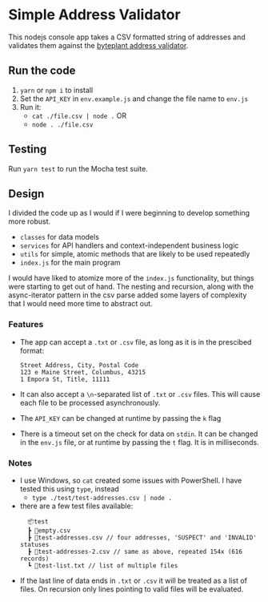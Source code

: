 # Simple Address Validator

This nodejs console app takes a CSV formatted string of addresses and validates them against
the [byteplant address validator](https://www.address-validator.net).

## Run the code

1. `yarn` or `npm i` to install
2. Set the `API_KEY` in `env.example.js` and change the file name to `env.js`
3. Run it:
    - `cat ./file.csv | node .` OR
    - `node . ./file.csv`

## Testing

Run `yarn test` to run the Mocha test suite.

## Design

I divided the code up as I would if I were beginning to develop something more robust.
- `classes` for data models
- `services` for API handlers and context-independent business logic
- `utils` for simple, atomic methods that are likely to be used repeatedly
- `index.js` for the main program

I would have liked to atomize more of the `index.js` functionality, but things were starting
to get out of hand. The nesting and recursion, along with the async-iterator pattern in the csv parse
added some layers of complexity that I would need more time to abstract out.

### Features

- The app can accept a `.txt` or `.csv` file, as long as it is in the prescibed format:
    ```
    Street Address, City, Postal Code
    123 e Maine Street, Columbus, 43215
    1 Empora St, Title, 11111
    ```

- It can also accept a `\n`-separated list of `.txt` or `.csv` files. This will cause each
file to be processed asynchronously.
- The `API_KEY` can be changed at runtime by passing the `k` flag
- There is a timeout set on the check for data on `stdin`. It can be changed in the `env.js` file, or
at runtime by passing the `t` flag. It is in milliseconds.

### Notes

- I use Windows, so `cat` created some issues with PowerShell. I have tested this using `type`, instead
  - `type ./test/test-addresses.csv | node .`
- there are a few test files available:
    ```
      📦test
      ┣ 📜empty.csv
      ┣ 📜test-addresses.csv // four addresses, 'SUSPECT' and 'INVALID' statuses
      ┣ 📜test-addresses-2.csv // same as above, repeated 154x (616 records)
      ┗ 📜test-list.txt // list of multiple files
    ```
- If the last line of data ends in `.txt` or `.csv` it will be treated as a list of files. On
recursion only lines pointing to valid files will be evaluated.